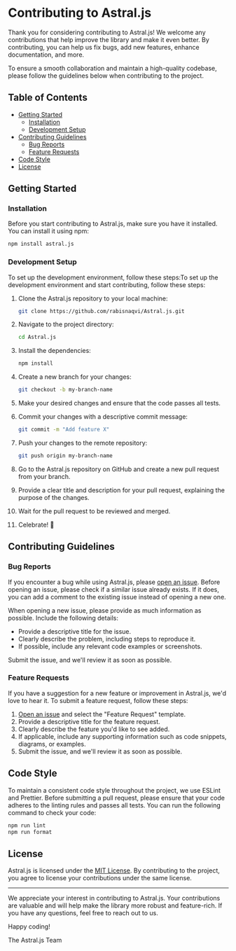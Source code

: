 # Contributing to Astral.js

Thank you for considering contributing to Astral.js! We welcome any contributions that help improve the library and make it even better. By contributing, you can help us fix bugs, add new features, enhance documentation, and more.

To ensure a smooth collaboration and maintain a high-quality codebase, please follow the guidelines below when contributing to the project.

## Table of Contents

- [Getting Started](#getting-started)
    - [Installation](#installation)
    - [Development Setup](#development-setup)
- [Contributing Guidelines](#contributing-guidelines)
    - [Bug Reports](#bug-reports)
    - [Feature Requests](#feature-requests)
- [Code Style](#code-style)
- [License](#license)

## Getting Started

### Installation

Before you start contributing to Astral.js, make sure you have it installed. You can install it using npm:

```bash
npm install astral.js
```

### Development Setup

To set up the development environment, follow these steps:To set up the development environment and start contributing, follow these steps:

1. Clone the Astral.js repository to your local machine:

    ```bash
    git clone https://github.com/rabisnaqvi/Astral.js.git
    ```
2. Navigate to the project directory:
    
    ```bash
    cd Astral.js
    ```
3. Install the dependencies:

    ```bash
    npm install
    ```
4. Create a new branch for your changes:
    
    ```bash
    git checkout -b my-branch-name
    ```
5. Make your desired changes and ensure that the code passes all tests.
6. Commit your changes with a descriptive commit message:  
    ```bash
    git commit -m "Add feature X"
    ```
7. Push your changes to the remote repository:
    ```bash
    git push origin my-branch-name
    ```
8. Go to the Astral.js repository on GitHub and create a new pull request from your branch.
9. Provide a clear title and description for your pull request, explaining the purpose of the changes.
10. Wait for the pull request to be reviewed and merged.
11. Celebrate! 🎉


## Contributing Guidelines

### Bug Reports

If you encounter a bug while using Astral.js, please [open an issue](https://github.com/rabisnaqvi/Astral.js/issues). Before opening an issue, please check if a similar issue already exists. If it does, you can add a comment to the existing issue instead of opening a new one.

When opening a new issue, please provide as much information as possible. Include the following details:

- Provide a descriptive title for the issue.
- Clearly describe the problem, including steps to reproduce it.
- If possible, include any relevant code examples or screenshots.

Submit the issue, and we'll review it as soon as possible.

### Feature Requests

If you have a suggestion for a new feature or improvement in Astral.js, we'd love to hear it. To submit a feature request, follow these steps:

1. [Open an issue](https://github.com/rabisnaqvi/Astral.js/issues/new/choose) and select the "Feature Request" template.
2. Provide a descriptive title for the feature request.
3. Clearly describe the feature you'd like to see added.
4. If applicable, include any supporting information such as code snippets, diagrams, or examples.
5. Submit the issue, and we'll review it as soon as possible.

## Code Style

To maintain a consistent code style throughout the project, we use ESLint and Prettier. Before submitting a pull request, please ensure that your code adheres to the linting rules and passes all tests. You can run the following command to check your code:

```bash
npm run lint
npm run format
```

## License

Astral.js is licensed under the [MIT License](https://github.com/rabisnaqvi/Astral.js/blob/main/LICENSE.md). By contributing to the project, you agree to license your contributions under the same license.


---

We appreciate your interest in contributing to Astral.js. Your contributions are valuable and will help make the library more robust and feature-rich. If you have any questions, feel free to reach out to us.

Happy coding!

The Astral.js Team